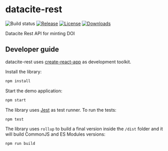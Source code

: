 # datacite-rest

![Build status](https://github.com/tu-graz-library/datacite-rest/workflows/CI/badge.svg)
[![Release](https://img.shields.io/npm/v/datacite-rest)](https://www.npmjs.com/package/datacite-rest)
[![License](https://img.shields.io/github/license/tu-graz-library/datacite-rest)](https://github.com/tu-graz-library/datacite-rest/blob/main/LICENSE)
[![Downloads](https://img.shields.io/npm/dm/datacite-rest)](https://www.npmjs.com/package/datacite-rest)

Datacite Rest API for minting DOI

## Developer guide

datacite-rest uses [create-react-app](https://create-react-app.dev/) as development toolkit.

Install the library:

```bash
npm install
```

Start the demo application:

```bash
npm start
```

The library uses [Jest](https://jestjs.io/) as test runner. To run the tests:

```bash
npm test
```

The library uses `rollup` to build a final version inside the `/dist` folder and it will build CommonJS and ES Modules versions:

```bash
npm run build
```
